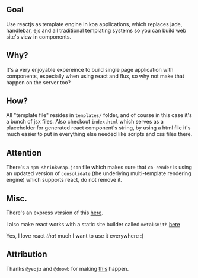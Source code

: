 
## Goal

Use reactjs as template engine in koa applications, which replaces jade, handlebar, ejs and all traditional templating systems so you can build web site's view in components.

## Why?

It's a very enjoyable expereince to build single page application with components, especially when using react and flux, so why not make that happen on the server too?

## How?

All "template file" resides in `templates/` folder, and of course in this case it's a bunch of jsx files. Also checkout `index.html` which serves as a placeholder for generated react component's string, by using a html file it's much easier to put in everything else needed like scripts and css files there.

## Attention

There's a `npm-shrinkwrap.json` file which makes sure that `co-render` is using an updated version of `consolidate` (the underlying multi-template rendering engine) which supports react, do not remove it.

## Misc. 

There's an express version of this [here](https://github.com/reactjs/express-react-views).

I also make react works with a static site builder called `metalsmith` [here](https://github.com/coodoo/metalsmith-reactjs)

Yes, I love react *that* much I want to use it everywhere :)

## Attribution

Thanks `@yeojz` and `@doowb` for making [this](https://github.com/tj/consolidate.js/pull/186#event-268030489) happen.